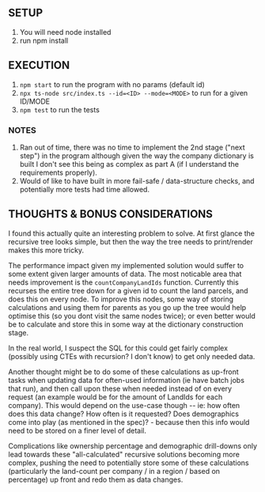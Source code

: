 ## SETUP

1. You will need node installed
2. run npm install

## EXECUTION

1. `npm start` to run the program with no params (default id)
2. `npx ts-node src/index.ts --id=<ID> --mode=<MODE>` to run for a given ID/MODE
3. `npm test` to run the tests

### NOTES

1. Ran out of time, there was no time to implement the 2nd stage ("next step") in the program although given the way the company dictionary is built I don't see this being as complex as part A (if I understand the requirements properly).
2. Would of like to have built in more fail-safe / data-structure checks, and potentially more tests had time allowed.

## THOUGHTS & BONUS CONSIDERATIONS

I found this actually quite an interesting problem to solve. At first glance the recursive tree looks simple, but then the way the tree needs to print/render makes this more tricky.

The performance impact given my implemented solution would suffer to some extent given larger amounts of data. The most noticable area that needs improvement is the `countCompanyLandIds` function.
Currently this recurses the entire tree down for a given id to count the land parcels, and does this on every node. To improve this nodes, some way of storing calculations and using them for parents as you go up the tree would help optimise this (so you dont visit the same nodes twice); or even better would be to calculate and store this in some way at the dictionary construction stage.

In the real world, I suspect the SQL for this could get fairly complex (possibly using CTEs with recursion? I don't know) to get only needed data.

Another thought might be to do some of these calculations as up-front tasks when updating data for often-used information (ie have batch jobs that run), and then call upon these when needed instead of on every request (an example would be for the amount of LandIds for each company). This would depend on the use-case though -- ie: how often does this data change? How often is it requested? Does demographics come into play (as mentioned in the spec)? - because then this info would need to be stored on a finer level of detail.

Complications like ownership percentage and demographic drill-downs only lead towards these "all-calculated" recursive solutions becoming more complex, pushing the need to potentially store some of these calculations (particularly the land-count per company / in a region / based on percentage) up front and redo them as data changes.
